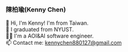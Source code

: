 ### 陳柏瑜(Kenny Chen)

🌱 Hi, I'm Kenny! I'm from Taiwan.  
🏫 I graduated from NYUST.  
👨‍💻 I'm a AOI&AI software engineer.  
📫 Contact me: kennychen880127@gmail.com  
